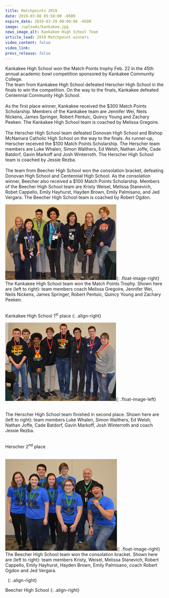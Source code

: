 ```yaml
---
title: Matchpoints 2019
date: 2019-03-08 05:58:00 -0500
expire_date: 2019-03-29 00:00:00 -0500
image: /uploads/kankakee.jpg
news_image_alt: Kankakee High School Team
article_lead: 2019 Matchpoint winners
video_content: false
video_link:
press_release: false
---
```


Kankakee High School won the Match Points trophy Feb. 22 in the 45th annual academic bowl competition sponsored by Kankakee Community College.<br>The team from Kankakee High School defeated Herscher High School in the finals to win the competition. On the way to the finals, Kankakee defeated Centennial Community High School.<br><br>As the first place winner, Kankakee received the $300 Match Points Scholarship. Members of the Kankakee team are Jennifer Wei, Neils Nickens, James Springer, Robert Pentuic, Quincy Young and Zachary Peeken. The Kankakee High School team is coached by Melissa Gregoire.<br><br>The Herscher High School team defeated Donovan High School and Bishop McNamara Catholic High School on the way to the finals. As runner‑up, Herscher received the $100 Match Points Scholarship. The Herscher team members are Luke Whalen, Simon Walthers, Ed Welsh, Nathan Joffe, Cade Batdorf, Gavin Markoff and Josh Winterroth. The Herscher High School team is coached by Jessie Rezba.<br><br>The team from Beecher High School won the consolation bracket, defeating Donovan High School and Centennial High School. As the consolation winner, Beecher also received a $100 Match Points Scholarship. Members of the Beecher High School team are Kristy Weisel, Melissa Stanevich, Robet Cappello, Emily Hayhurst, Hayden Brown, Emily Palmisano, and Jed Vergara. The Beecher High School team is coached by Robert Ogdon.

![](/uploads/kankakee.jpg){: .float-image-right}<br>The Kankakee High School team won the Match Points Trophy. Shown here are (left to right): team members coach Melissa Gregoire, Jennifer Wei, Neils Nickens, James Springer, Robert Pentuic, Quincy Young and Zachary Peeken.<br>&nbsp;

Kankakee High School 1<sup>st</sup>&nbsp;place
{: .align-right}

![](/uploads/herscher.jpg){: .float-image-left}

<br>The Herscher High School team finished in second place. Shown here are (left to right): team members Luke Whalen, Simon Walthers, Ed Welsh, Nathan Joffe, Cade Batdorf, Gavin Markoff, Josh Winterroth and coach Jessie Rezba.

<br>Herscher 2<sup>nd</sup>&nbsp;place<br>&nbsp;

![](/uploads/beecher.jpg){: .float-image-right}<br>The Beecher High School team won the consolation bracket. Shown here are (left to right): team members Kristy, Weisel, Melissa Stanevich, Robert Cappello, Emily Hayhurst, Hayden Brown, Emily Palmisano, coach Robert Ogdon and Jed Vergara.

&nbsp;
{: .align-right}

Beecher High School
{: .align-right}
